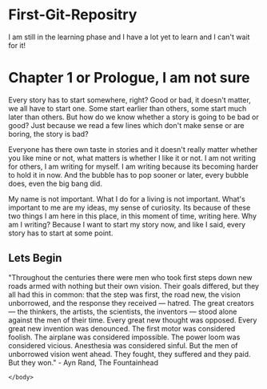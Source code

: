 # First-Git-Repositry
I am still in the learning phase and I have a lot yet to learn and I can't wait for it!
<!DOCTYPE html>
<html>
  <head>
    <title>My First Real Step in the World of Coding</title>
  </head>
    <body>
    <h1> Chapter 1 or Prologue, I am not sure</h1>
      <p>Every story has to start somewhere, right? Good or bad, it doesn't matter, we all have to start one. Some start earlier than others, some start much later than others. But how do we know whether a story is going to be bad or good? Just because we read a few lines which don't make sense or are boring, the story is bad?</p>
      <p>Everyone has there own taste in stories and it doesn't really matter whether you like mine or not, what matters is whether I like it or not. I am not writing for others, I am writing for myself. I am writing because its becoming harder to hold it in now. And the bubble has to pop sooner or later, every bubble does, even the big bang did.</p> 
      <p>My name is not important. What I do for a living is not important. What's important to me are my ideas, my sense of curiosity. Its because of these two things I am here in this place, in this moment of time, writing here. Why am I writing? Because I want to start my story now, and like I said, every story has to start at some point.</p>
      <h2>Lets Begin</h2>
				<p href="http://www.goodreads.com/quotes/310800-throughout-the-centuries-there-were-men-who-took-first-steps">"Throughout the centuries there were men who took first steps down new roads armed with nothing but their own vision. Their goals differed, but they all had this in common: that the step was first, the road new, the vision unborrowed, and the response they received — hatred. The great creators — the thinkers, the artists, the scientists, the inventors — stood alone against the men of their time. Every great new thought was opposed. Every great new invention was denounced. The first motor was considered foolish. The airplane was considered impossible. The power loom was considered vicious. Anesthesia was considered sinful. But the men of unborrowed vision went ahead. They fought, they suffered and they paid. But they won." - Ayn Rand, The Fountainhead</p>
    
    </body>
</html>
